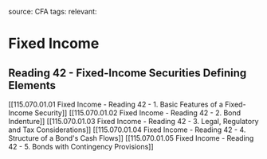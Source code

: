 source: CFA
tags: 
relevant: 

# Fixed Income

## Reading 42 - Fixed-Income Securities Defining Elements

[[115.070.01.01 Fixed Income - Reading 42 - 1. Basic Features of a Fixed-Income Security]]
[[115.070.01.02 Fixed Income - Reading 42 - 2. Bond Indenture]]
[[115.070.01.03 Fixed Income - Reading 42 - 3. Legal, Regulatory and Tax Considerations]]
[[115.070.01.04 Fixed Income - Reading 42 - 4. Structure of a Bond's Cash Flows]]
[[115.070.01.05 Fixed Income - Reading 42 - 5. Bonds with Contingency Provisions]]

